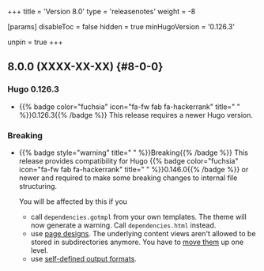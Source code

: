 +++
title = 'Version 8.0'
type = 'releasenotes'
weight = -8

[params]
  disableToc = false
  hidden = true
  minHugoVersion = '0.126.3'

unpin = true
+++

## 8.0.0 (XXXX-XX-XX) {#8-0-0}

### Hugo 0.126.3

- {{% badge color="fuchsia" icon="fa-fw fab fa-hackerrank" title=" " %}}0.126.3{{% /badge %}} This release requires a newer Hugo version.

### Breaking

- {{% badge style="warning" title=" " %}}Breaking{{% /badge %}} This release provides compatibility for Hugo {{% badge color="fuchsia" icon="fa-fw fab fa-hackerrank" title=" " %}}0.146.0{{% /badge %}} or newer and required to make some breaking changes to internal file structuring.

  You will be affected by this if you

  - call `dependencies.gotmpl` from your own templates. The theme will now generate a warning. Call `dependencies.html` instead.
  - use [page designs](configuration/customization/designs). The underlying content views aren't allowed to be stored in subdirectories anymore. You have to [move them](configuration/customization/designs#migration-from-relearn-7) up one level.
  - use [self-defined output formats](configuration/customization/outputformats#migration-from-relearn-7).
